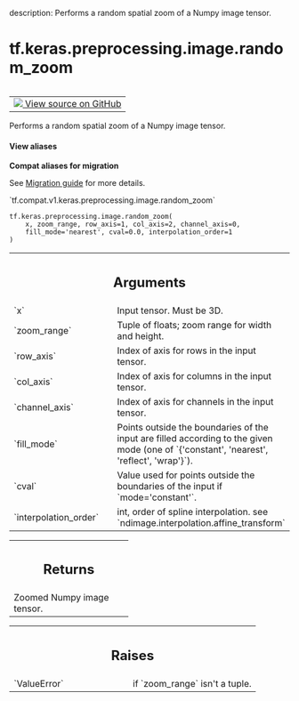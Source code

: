 description: Performs a random spatial zoom of a Numpy image tensor.

<div itemscope itemtype="http://developers.google.com/ReferenceObject">
<meta itemprop="name" content="tf.keras.preprocessing.image.random_zoom" />
<meta itemprop="path" content="Stable" />
</div>

# tf.keras.preprocessing.image.random_zoom

<!-- Insert buttons and diff -->

<table class="tfo-notebook-buttons tfo-api nocontent" align="left">
<td>
  <a target="_blank" href="https://github.com/keras-team/keras-preprocessing/tree/1.1.2/keras_preprocessing/image/affine_transformations.py#L121-L156">
    <img src="https://www.tensorflow.org/images/GitHub-Mark-32px.png" />
    View source on GitHub
  </a>
</td>
</table>



Performs a random spatial zoom of a Numpy image tensor.

<section class="expandable">
  <h4 class="showalways">View aliases</h4>
  <p>
<b>Compat aliases for migration</b>
<p>See
<a href="https://www.tensorflow.org/guide/migrate">Migration guide</a> for
more details.</p>
<p>`tf.compat.v1.keras.preprocessing.image.random_zoom`</p>
</p>
</section>

<pre class="devsite-click-to-copy prettyprint lang-py tfo-signature-link">
<code>tf.keras.preprocessing.image.random_zoom(
    x, zoom_range, row_axis=1, col_axis=2, channel_axis=0,
    fill_mode=&#x27;nearest&#x27;, cval=0.0, interpolation_order=1
)
</code></pre>



<!-- Placeholder for "Used in" -->


<!-- Tabular view -->
 <table class="responsive fixed orange">
<colgroup><col width="214px"><col></colgroup>
<tr><th colspan="2"><h2 class="add-link">Arguments</h2></th></tr>

<tr>
<td>
`x`
</td>
<td>
Input tensor. Must be 3D.
</td>
</tr><tr>
<td>
`zoom_range`
</td>
<td>
Tuple of floats; zoom range for width and height.
</td>
</tr><tr>
<td>
`row_axis`
</td>
<td>
Index of axis for rows in the input tensor.
</td>
</tr><tr>
<td>
`col_axis`
</td>
<td>
Index of axis for columns in the input tensor.
</td>
</tr><tr>
<td>
`channel_axis`
</td>
<td>
Index of axis for channels in the input tensor.
</td>
</tr><tr>
<td>
`fill_mode`
</td>
<td>
Points outside the boundaries of the input
are filled according to the given mode
(one of `{'constant', 'nearest', 'reflect', 'wrap'}`).
</td>
</tr><tr>
<td>
`cval`
</td>
<td>
Value used for points outside the boundaries
of the input if `mode='constant'`.
</td>
</tr><tr>
<td>
`interpolation_order`
</td>
<td>
int, order of spline interpolation.
see `ndimage.interpolation.affine_transform`
</td>
</tr>
</table>



<!-- Tabular view -->
 <table class="responsive fixed orange">
<colgroup><col width="214px"><col></colgroup>
<tr><th colspan="2"><h2 class="add-link">Returns</h2></th></tr>
<tr class="alt">
<td colspan="2">
Zoomed Numpy image tensor.
</td>
</tr>

</table>



<!-- Tabular view -->
 <table class="responsive fixed orange">
<colgroup><col width="214px"><col></colgroup>
<tr><th colspan="2"><h2 class="add-link">Raises</h2></th></tr>

<tr>
<td>
`ValueError`
</td>
<td>
if `zoom_range` isn't a tuple.
</td>
</tr>
</table>

